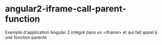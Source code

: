 # angular2-iframe-call-parent-function
Exemple d'application Angular 2 intégré dans un &lt;iframe> et qui fait appel à une fonction parente
